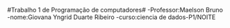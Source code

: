 #Trabalho 1 de Programação de computadores#
-Professor:Maelson Bruno
-nome:Giovana Yngrid Duarte Ribeiro
-curso:ciencia de dados-P1/NOITE
